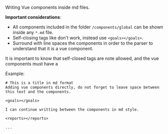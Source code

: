 Writing Vue components inside md files. 

**Important considerations**: 
- All components included in the folder `/components/global` can be shown inside any `*.md` file.  
- Self-closing tags like <goals/> don't work, instead use `<goals></goals>`. 
- Surround with line spaces the components in order to the parser to understand that it is a vue component.
    
It is important to know that self-closed tags are note allowed, and the vue components must have a  

Example:
```
# This is a title in md format
Adding vue components directly, do not forget to leave space between this text and the components.

<goals></goals>

I can continue writting between the components in md style. 

<reports></reports>

...
```
